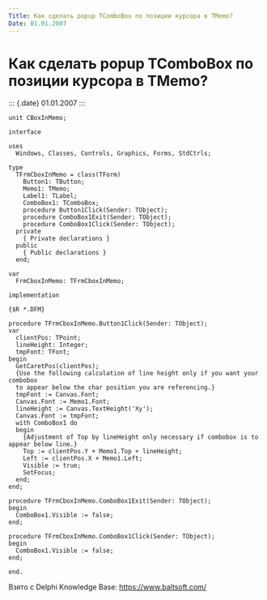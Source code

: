 ```yaml
---
Title: Как сделать popup TComboBox по позиции курсора в TMemo?
Date: 01.01.2007
---
```



Как сделать popup TComboBox по позиции курсора в TMemo?
=======================================================

::: {.date}
01.01.2007
:::

    unit CBoxInMemo;
     
    interface
     
    uses
      Windows, Classes, Controls, Graphics, Forms, StdCtrls;
     
    type
      TFrmCboxInMemo = class(TForm)
        Button1: TButton;
        Memo1: TMemo;
        Label1: TLabel;
        ComboBox1: TComboBox;
        procedure Button1Click(Sender: TObject);
        procedure ComboBox1Exit(Sender: TObject);
        procedure ComboBox1Click(Sender: TObject);
      private
        { Private declarations }
      public
        { Public declarations }
      end;
     
    var
      FrmCboxInMemo: TFrmCboxInMemo;
     
    implementation
     
    {$R *.DFM}
     
    procedure TFrmCboxInMemo.Button1Click(Sender: TObject);
    var
      clientPos: TPoint;
      lineHeight: Integer;
      tmpFont: TFont;
    begin
      GetCaretPos(clientPos);
      {Use the following calculation of line height only if you want your combobox
      to appear below the char position you are referencing.}
      tmpFont := Canvas.Font;
      Canvas.Font := Memo1.Font;
      lineHeight := Canvas.TextHeight('Xy');
      Canvas.Font := tmpFont;
      with ComboBox1 do
      begin
        {Adjustment of Top by lineHeight only necessary if combobox is to appear below line.}
        Top := clientPos.Y + Memo1.Top + lineHeight;
        Left := clientPos.X + Memo1.Left;
        Visible := true;
        SetFocus;
      end;
    end;
     
    procedure TFrmCboxInMemo.ComboBox1Exit(Sender: TObject);
    begin
      ComboBox1.Visible := false;
    end;
     
    procedure TFrmCboxInMemo.ComboBox1Click(Sender: TObject);
    begin
      ComboBox1.Visible := false;
    end;
     
    end.

Взято с Delphi Knowledge Base: <https://www.baltsoft.com/>
